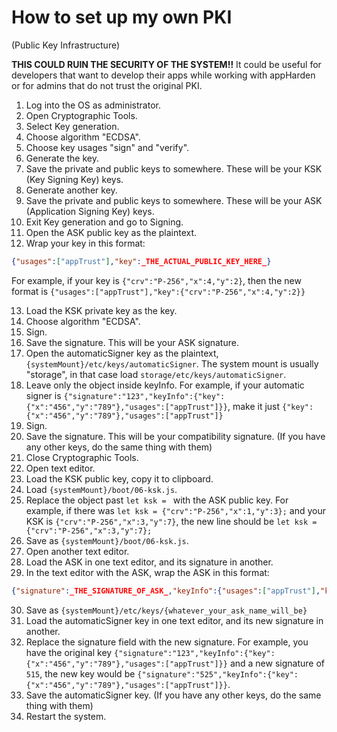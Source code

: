 # How to set up my own PKI
(Public Key Infrastructure)

**THIS COULD RUIN THE SECURITY OF THE SYSTEM!!** It could be useful for developers that want to develop their apps while working with appHarden or for admins that do not trust the original PKI.

1. Log into the OS as administrator.
2. Open Cryptographic Tools.
3. Select Key generation.
4. Choose algorithm "ECDSA".
5. Choose key usages "sign" and "verify".
6. Generate the key.
7. Save the private and public keys to somewhere. These will be your KSK (Key Signing Key) keys.
8. Generate another key.
9. Save the private and public keys to somewhere. These will be your ASK (Application Signing Key) keys.
10. Exit Key generation and go to Signing.
11. Open the ASK public key as the plaintext.
12. Wrap your key in this format:
```json
{"usages":["appTrust"],"key":_THE_ACTUAL_PUBLIC_KEY_HERE_}
```
For example, if your key is `{"crv":"P-256","x":4,"y":2}`, then the new format is `{"usages":["appTrust"],"key":{"crv":"P-256","x":4,"y":2}}`

13. Load the KSK private key as the key.
14. Choose algorithm "ECDSA".
15. Sign.
16. Save the signature. This will be your ASK signature.
17. Open the automaticSigner key as the plaintext, `{systemMount}/etc/keys/automaticSigner`. The system mount is usually "storage", in that case load `storage/etc/keys/automaticSigner`.
18. Leave only the object inside keyInfo. For example, if your automatic signer is `{"signature":"123","keyInfo":{"key":{"x":"456","y":"789"},"usages":["appTrust"]}}`, make it just `{"key":{"x":"456","y":"789"},"usages":["appTrust"]}`
19. Sign.
20. Save the signature. This will be your compatibility signature. (If you have any other keys, do the same thing with them)
21. Close Cryptographic Tools.
22. Open text editor.
23. Load the KSK public key, copy it to clipboard.
24. Load `{systemMount}/boot/06-ksk.js`.
25. Replace the object past `let ksk = ` with the ASK public key.
For example, if there was `let ksk = {"crv":"P-256","x":1,"y":3};` and your KSK is `{"crv":"P-256","x":3,"y":7}`, the new line should be `let ksk = {"crv":"P-256","x":3,"y":7};`
26. Save as `{systemMount}/boot/06-ksk.js`.
27. Open another text editor.
28. Load the ASK in one text editor, and its signature in another.
29. In the text editor with the ASK, wrap the ASK in this format:
```json
{"signature":_THE_SIGNATURE_OF_ASK_,"keyInfo":{"usages":["appTrust"],"key":_THE_ACTUAL_PUBLIC_KEY_HERE_}}
```
30. Save as `{systemMount}/etc/keys/{whatever_your_ask_name_will_be}`
31. Load the automaticSigner key in one text editor, and its new signature in another.
32. Replace the signature field with the new signature. For example, you have the original key `{"signature":"123","keyInfo":{"key":{"x":"456","y":"789"},"usages":["appTrust"]}}` and a new signature of `515`, the new key would be `{"signature":"525","keyInfo":{"key":{"x":"456","y":"789"},"usages":["appTrust"]}}`.
33. Save the automaticSigner key. (If you have any other keys, do the same thing with them)
34. Restart the system.